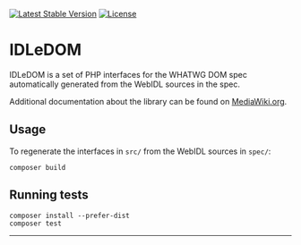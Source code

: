 [![Latest Stable Version]](https://packagist.org/packages/wikimedia/idle-dom) [![License]](https://packagist.org/packages/wikimedia/idle-dom)

IDLeDOM
=====================

IDLeDOM is a set of PHP interfaces for the WHATWG DOM spec
automatically generated from the WebIDL sources in the spec.

Additional documentation about the library can be found on
[MediaWiki.org](https://www.mediawiki.org/wiki/IDLeDOM).


Usage
-----

To regenerate the interfaces in `src/` from the WebIDL sources in `spec/`:

    composer build


Running tests
-------------

    composer install --prefer-dist
    composer test


---
[Latest Stable Version]: https://poser.pugx.org/wikimedia/idle-dom/v/stable.svg
[License]: https://poser.pugx.org/wikimedia/idle-dom/license.svg

